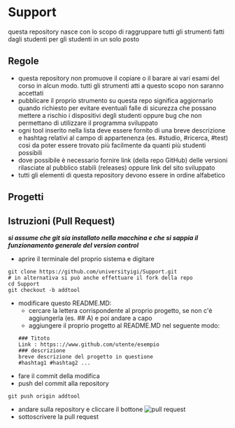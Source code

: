 # Support

questa repository nasce con lo scopo di raggruppare tutti gli strumenti fatti dagli studenti per gli studenti in un solo posto 

## Regole  
* questa repository non promuove il copiare o il barare ai vari esami del corso in alcun modo. tutti gli strumenti atti a questo scopo non saranno accettati
* pubblicare il proprio strumento su questa repo significa aggiornarlo quando richiesto per evitare eventuali falle di sicurezza che possano mettere a rischio i dispositivi degli studenti oppure bug che non permettano di utilizzare il programma sviluppato
* ogni tool inserito nella lista deve essere fornito di una breve descrizione e hashtag relativi al campo di appartenenza (es. #studio, #ricerca, #test) cosi da poter essere trovato più facilmente da quanti più studenti possibili
* dove possibile è necessario fornire link (della repo GitHub) delle versioni rilasciate al pubblico stabili (releases) oppure link del sito sviluppato
* tutti gli elementi di questa repository devono essere in ordine alfabetico

## Progetti
##

## Istruzioni (Pull Request)
***si assume che git sia installato nella macchina e che si sappia il funzionamento generale del version control***

* aprire il terminale del proprio sistema e digitare
```shell
git clone https://github.com/universityigi/Support.git
# in alternativa si può anche effettuare il fork della repo
cd Support
git checkout -b addtool
```
* modificare questo README.MD:
  * cercare la lettera corrispondente al proprio progetto, se non c'è aggiungerla (es. ## A) e poi andare a capo
  * aggiungere il proprio progetto al README.MD nel seguente modo:
  ```
  ### Titoto
  Link : https:://www.github.com/utente/esempio
  ### descrizione
  breve descrizione del progetto in questione
  #hashtag1 #hashtag2 ...
  ```
* fare il commit della modifica
* push del commit alla repository
```shell
git push origin addtool
```
* andare sulla repository e cliccare il bottone ![pull request](https://eliteionic.com/static/9e76fd9ee216c2b87bdc9d4e14004171/cc6fe/git-recent-changes.png)
* sottoscrivere la pull request
